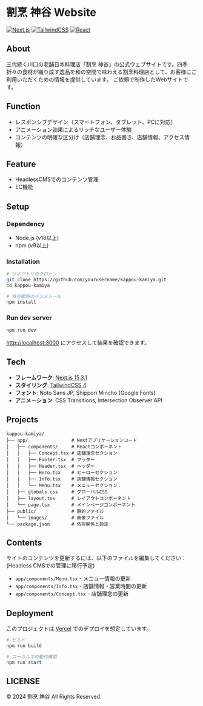 # 割烹 神谷 Website

[![Next.js](https://img.shields.io/badge/Next.js-15.3.1-black?style=flat&logo=next.js)](https://nextjs.org/)
[![TailwindCSS](https://img.shields.io/badge/TailwindCSS-4.0.0-38B2AC?style=flat&logo=tailwind-css)](https://tailwindcss.com/)
[![React](https://img.shields.io/badge/React-19.0.0-61DAFB?style=flat&logo=react)](https://reactjs.org/)

## About

三代続く川口の老舗日本料理店「割烹 神谷」の公式ウェブサイトです。四季折々の食材が織り成す逸品を和の空間で味わえる割烹料理店として、お客様にご利用いただくための情報を提供しています。
ご依頼で制作したWebサイトです。

## Function

- レスポンシブデザイン（スマートフォン、タブレット、PCに対応）
- アニメーション効果によるリッチなユーザー体験
- コンテンツの明確な区分け（店舗理念、お品書き、店舗情報、アクセス情報）

## Feature

- HeadlessCMSでのコンテンツ管理
- EC機能

## Setup

### Dependency

- Node.js (v18以上)
- npm (v9以上)

### Installation

```bash
# リポジトリのクローン
git clone https://github.com/yourusername/kappou-kamiya.git
cd kappou-kamiya

# 依存関係のインストール
npm install
```

### Run dev server

```bash
npm run dev
```

[http://localhost:3000](http://localhost:3000) にアクセスして結果を確認できます。

## Tech

- **フレームワーク**: [Next.js 15.3.1](https://nextjs.org/)
- **スタイリング**: [TailwindCSS 4](https://tailwindcss.com/)
- **フォント**: Noto Sans JP, Shippori Mincho (Google Fonts)
- **アニメーション**: CSS Transitions, Intersection Observer API

## Projects

```
kappou-kamiya/
├── app/                # Nextアプリケーションコード
│   ├── components/     # Reactコンポーネント
│   │   ├── Concept.tsx # 店舗理念セクション
│   │   ├── Footer.tsx  # フッター
│   │   ├── Header.tsx  # ヘッダー
│   │   ├── Hero.tsx    # ヒーローセクション
│   │   ├── Info.tsx    # 店舗情報セクション
│   │   └── Menu.tsx    # メニューセクション
│   ├── globals.css     # グローバルCSS
│   ├── layout.tsx      # レイアウトコンポーネント
│   └── page.tsx        # メインページコンポーネント
├── public/             # 静的ファイル
│   └── images/         # 画像ファイル
└── package.json        # 依存関係と設定
```

## Contents

サイトのコンテンツを更新するには、以下のファイルを編集してください：
(Headless CMSでの管理に移行予定)

- `app/components/Menu.tsx` - メニュー情報の更新
- `app/components/Info.tsx` - 店舗情報・営業時間の更新
- `app/components/Concept.tsx` - 店舗理念の更新

## Deployment

このプロジェクトは [Vercel](https://vercel.com) でのデプロイを想定しています。

```bash
# ビルド
npm run build

# ローカルでの動作確認
npm run start
```

## LICENSE

© 2024 割烹 神谷 All Rights Reserved.
